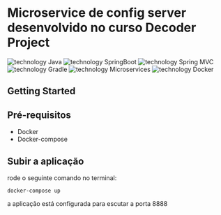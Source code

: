 # Microservice de config server desenvolvido no curso Decoder Project

![technology Java](https://img.shields.io/badge/techonolgy-Java-success)
![technology SpringBoot](https://img.shields.io/badge/techonolgy-SpringBoot-success)
![technology Spring MVC](https://img.shields.io/badge/techonolgy-SpringMVC-success)
![technology Gradle](https://img.shields.io/badge/techonolgy-Gradle-success)
![technology Microservices](https://img.shields.io/badge/techonolgy-Microservices-red)
![technology Docker](https://img.shields.io/badge/techonolgy-Docker-blue)

## Getting Started

## Pré-requisitos

- Docker
- Docker-compose

## Subir a aplicação

rode o seguinte comando no terminal:

```
docker-compose up
```

a aplicação está configurada para escutar a porta 8888